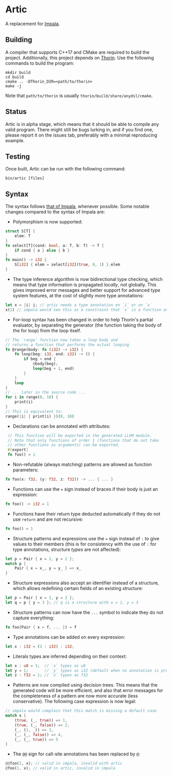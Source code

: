 # Artic

A replacement for [Impala](https://github.com/AnyDSL/impala).

## Building

A compiler that supports C++17 and CMake are required to build the project.
Additionally, this project depends on [Thorin](https://github.com/AnyDSL/thorin).
Use the following commands to build the program:

    mkdir build
    cd build
    cmake .. -DThorin_DIR=<path/to/thorin>
    make -j

Note that `path/to/thorin` is usually `thorin/build/share/anydsl/cmake`.

## Status

Artic is in alpha stage, which means that it should be able to compile any valid program.
There might still be bugs lurking in, and if you find one, please report it on the issues tab,
preferably with a minimal reproducing example.

## Testing

Once built, Artic can be run with the following command:

    bin/artic [files]

## Syntax

The syntax follows [that of Impala](https://anydsl.github.io/Impala.html), whenever possible.
Some notable changes compared to the syntax of Impala are:

 - Polymorphism is now supported:
```rust
struct S[T] {
    elem: T
}
fn select[T](cond: bool, a: T, b: T) -> T {
    if cond { a } else { b }
}
fn main() -> i32 {
    S[i32] { elem = select[i32](true, 0, 1) }.elem
}
```
 - The type inference algorithm is now bidirectional type checking, which means
   that type information is propagated _locally_, not globally. This gives improved
   error messages and better support for advanced type system features, at the cost
   of slightly more type annotations:
```rust
let x = |i| i; // artic needs a type annotation on `i` or on `x`
x(1) // impala would see this as a constraint that `x` is a function on integers
```
 - For-loop syntax has been changed in order to help Thorin's partial evaluator, by
   separating the generator (the function taking the body of the for loop) from the
   loop itself.
```rust
// The `range` function now takes a loop body and
// returns a function that performs the actual looping
fn @range(body: fn (i32) -> i32) {
    fn loop(beg: i32, end: i32) -> () {
        if beg < end {
            @body(beg);
            loop(beg + 1, end)
        }
    }
    loop
}
// ... later in the source code ...
for i in range(0, 10) {
    print(i)
}
// This is equivalent to:
range(|i| { print(i) })(0, 10)
```
 - Declarations can be annotated with attributes:
```rust
 // This function will be exported in the generated LLVM module.
 // Note that only functions of order 1 (functions that do not take
 // other functions as arguments) can be exported.
 #[export]
 fn foo() = 1
```
 - Non-refutable (always matching) patterns are allowed as function parameters:
```rust
fn foo(x: f32, (y: f32, z: f32)) -> ... { ... }
```
 - Functions can use the `=` sign instead of braces if their body is just an expression:
```rust
fn foo() -> i32 = 1
```
 - Functions have their return type deducted automatically if they do not use `return` and
   are not recursive:
```rust
fn foo() = 1
```
 - Structure patterns and expressions use the `=` sign instead of `:` to give values to their members
   (this is for consistency with the use of `:` for type annotations, structure _types_ are not affected):
```rust
let p = Pair { x = 1, y = 2 };
match p {
    Pair { x = x_, y = y_ } => x_
}
```
 - Structure expressions also accept an identifier instead of a structure,
   which allows redefining certain fields of an existing structure:
```rust
let p = Pair { x = 1, y = 2 };
let q = p { y = 3 }; // q is a structure with x = 1, y = 3
```
 - Structure patterns can now have the `...` symbol to indicate they do not capture everything:
```rust
fn foo(Pair { x = f, ... }) = f
```
 - Type annotations can be added on every expression:
```rust
let x : i32 = (1 : i32) : i32;
```
 - Literals types are inferred depending on their context:
```rust
let x : u8 = 1;  // `x` types as u8
let y = 1;       // `y` types as i32 (default when no annotation is present)
let z : f32 = 1; // `z` types as f32
```
 - Patterns are now compiled using decision trees. This means that the generated code will be
   more efficient, and also that error messages for the completeness of a pattern are now more
   accurate (less conservative). The following case expression is now legal:
```rust
// impala would complain that this match is missing a default case
match x {
    (true, (_, true)) => 1,
    (true, (_, false)) => 2,
    (_, (1, _)) => 3,
    (_, (_, false)) => 4,
    (_, (_, true)) => 5
}
```
 - The `@@` sign for call-site annotations has been replaced by `@`:
```rust
@@foo(1, x); // valid in impala, invalid with artic
@foo(1, x); // valid in artic, invalid in impala
```
